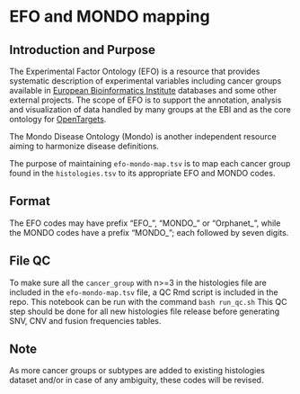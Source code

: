 # EFO and MONDO mapping

## Introduction and Purpose

The Experimental Factor Ontology (EFO) is a resource that provides systematic description of experimental variables including cancer groups available in [European Bioinformatics Institute](https://www.ebi.ac.uk/) databases and some other external projects. 
The scope of EFO is to support the annotation, analysis and visualization of data handled by many groups at the EBI and as the core ontology for [OpenTargets](https://www.opentargets.org/).

The Mondo Disease Ontology (Mondo) is another independent resource aiming to harmonize disease definitions. 

The purpose of maintaining `efo-mondo-map.tsv` is to map each cancer group found in the `histologies.tsv` to its appropriate EFO and MONDO codes.

## Format

The EFO codes may have prefix “EFO_”, “MONDO_” or “Orphanet_”, while the MONDO codes have a prefix “MONDO_”; each followed by seven digits.

## File QC
To make sure all the `cancer_group` with n>=3 in the histologies file are included in the `efo-mondo-map.tsv` file, a QC Rmd script is included in the repo. 
This notebook can be run with the command `bash run_qc.sh`
This QC step should be done for all new histologies file release before generating SNV, CNV and fusion frequencies tables.

## Note
As more cancer groups or subtypes are added to existing histologies dataset and/or in case of any ambiguity, these codes will be revised.
